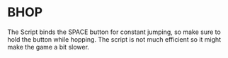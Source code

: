 # BHOP

The Script binds the SPACE button for constant jumping, so make sure to hold the button while hopping. 
The script is not much efficient so it might make the game a bit slower.
